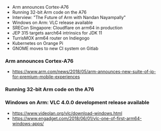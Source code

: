 * Arm announces Cortex-A76
* Running 32-bit Arm code on the A76
* Interview: "The Future of Arm with Nandan Nayampally"
* Windows on Arm: VLC release available 
* SRECon Singapore: Cloudflare on arm64 in production
* JEP 315 targets aarch64 intrinsics for JDK 11
* TurrisMOX arm64 router on Indiegogo
* Kubernetes on Orange Pi
* GNOME moves to new CI system on Gitlab

### Arm announces Cortex-A76

* https://www.arm.com/news/2018/05/arm-announces-new-suite-of-ip-for-premium-mobile-experiences

### Running 32-bit Arm code on the A76

### Windows on Arm: VLC 4.0.0 development release available

* https://www.videolan.org/vlc/download-windows.html
* https://www.engadget.com/2018/06/01/vlc-one-of-first-arm64-windows-apps/
